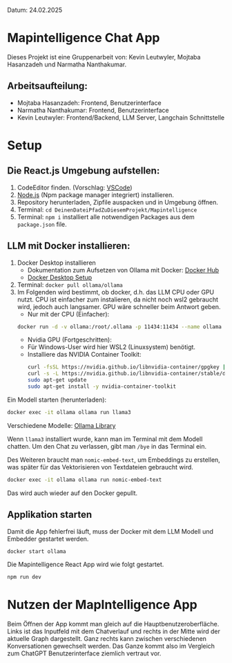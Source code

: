 Datum: 24.02.2025

# Mapintelligence Chat App

Dieses Projekt ist eine Gruppenarbeit von: Kevin Leutwyler, Mojtaba Hasanzadeh und Narmatha Nanthakumar.

## Arbeitsaufteilung:

- Mojtaba Hasanzadeh: Frontend, Benutzerinterface
- Narmatha Nanthakumar: Frontend, Benutzerinterface
- Kevin Leutwyler: Frontend/Backend, LLM Server, Langchain Schnittstelle

# Setup

## Die React.js Umgebung aufstellen:

1. CodeEditor finden. (Vorschlag: [VSCode](https://code.visualstudio.com/download))
2. [Node.js](https://nodejs.org/en/download) (Npm package manager integriert) installieren.
3. Repository herunterladen, Zipfile auspacken und in Umgebung öffnen.
4. Terminal: `cd DeinenDateiPfadZuDiesemProjekt/Mapintelligence`
5. Terminal: `npm i` installiert alle notwendigen Packages aus dem `package.json` file.

## LLM mit Docker installieren:

1. Docker Desktop installieren
    - Dokumentation zum Aufsetzen von Ollama mit Docker: [Docker Hub](https://hub.docker.com/r/ollama/ollama)
    - [Docker Desktop Setup](https://docs.docker.com/desktop/setup/install/windows-install/)
2. Terminal: `docker pull ollama/ollama`
3. Im Folgenden wird bestimmt, ob docker, d.h. das LLM CPU oder GPU nutzt. CPU ist einfacher zum instalieren, da nicht noch wsl2 gebraucht wird, jedoch auch langsamer. GPU wäre schneller beim Antwort geben.
    - Nur mit der CPU (Einfacher):
    ```bash
    docker run -d -v ollama:/root/.ollama -p 11434:11434 --name ollama ollama/ollama
    ```
   - Nvidia GPU (Fortgeschritten):
    - Für Windows-User wird hier WSL2 (Linuxsystem) benötigt.
    - Installiere das NVIDIA Container Toolkit:
      ```bash
      curl -fsSL https://nvidia.github.io/libnvidia-container/gpgkey | sudo gpg --dearmor -o /usr/share/keyrings/nvidia-container-toolkit-keyring.gpg
      curl -s -L https://nvidia.github.io/libnvidia-container/stable/deb/nvidia-container-toolkit.list | sed 's#deb https://#deb [signed-by=/usr/share/keyrings/nvidia-container-toolkit-keyring.gpg] https://#g' | sudo tee /etc/apt/sources.list.d/nvidia-container-toolkit.list
      sudo apt-get update
      sudo apt-get install -y nvidia-container-toolkit
      ```

Ein Modell starten (herunterladen):
```bash
docker exec -it ollama ollama run llama3
```
Verschiedene Modelle: [Ollama Library](https://ollama.com/library)

Wenn `llama3` installiert wurde, kann man im Terminal mit dem Modell chatten. Um den Chat zu verlassen, gibt man `/bye` in das Terminal ein.

Des Weiteren braucht man `nomic-embed-text`, um Embeddings zu erstellen, was später für das Vektorisieren von Textdateien gebraucht wird.
```bash
docker exec -it ollama ollama run nomic-embed-text
```
Das wird auch wieder auf den Docker gepullt.

## Applikation starten

Damit die App fehlerfrei läuft, muss der Docker mit dem LLM Modell und Embedder gestartet werden.
```bash
docker start ollama
```
Die Mapintelligence React App wird wie folgt gestartet.
```bash
npm run dev
```

# Nutzen der MapIntelligence App

Beim Öffnen der App kommt man gleich auf die Hauptbenutzeroberfläche. Links ist das Inputfeld mit dem Chatverlauf und rechts in der Mitte wird der aktuelle Graph dargestellt. Ganz rechts kann zwischen verschiedenen Konversationen gewechselt werden. Das Ganze kommt also im Vergleich zum ChatGPT Benutzerinterface ziemlich vertraut vor.
